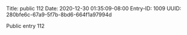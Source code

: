 Title: public 112
Date: 2020-12-30 01:35:09-08:00
Entry-ID: 1009
UUID: 280bfe6c-67a9-5f7b-8bd6-664f1a97994d

Public entry 112